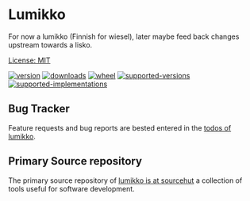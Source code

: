 # Lumikko

For now a lumikko (Finnish for wiesel), later maybe feed back changes upstream towards a lisko.

[License: MIT](https://git.sr.ht/~sthagen/lumikko/tree/default/item/LICENSE)

[![version](https://img.shields.io/pypi/v/lumikko.svg?style=flat)](https://pypi.python.org/pypi/lumikko/)
[![downloads](https://pepy.tech/badge/lumikko/month)](https://pepy.tech/project/lumikko)
[![wheel](https://img.shields.io/pypi/wheel/lumikko.svg?style=flat)](https://pypi.python.org/pypi/lumikko/)
[![supported-versions](https://img.shields.io/pypi/pyversions/lumikko.svg?style=flat)](https://pypi.python.org/pypi/lumikko/)
[![supported-implementations](https://img.shields.io/pypi/implementation/lumikko.svg?style=flat)](https://pypi.python.org/pypi/lumikko/)

## Bug Tracker

Feature requests and bug reports are bested entered in the [todos of lumikko](https://todo.sr.ht/~sthagen/lumikko).
## Primary Source repository

The primary source repository of [lumikko is at sourcehut](https://git.sr.ht/~sthagen/lumikko)
a collection of tools useful for software development.
